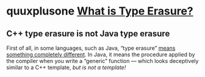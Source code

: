 # quuxplusone [What is Type Erasure?](https://quuxplusone.github.io/blog/2019/03/18/what-is-type-erasure/)

## C++ type erasure is not Java type erasure

First of all, in some languages, such as Java, “type erasure” [means something completely different](https://docs.oracle.com/javase/tutorial/java/generics/erasure.html). In Java, it means the procedure applied by the compiler when you write a “generic” function — which looks deceptively similar to a C++ template, *but is not a template!*
